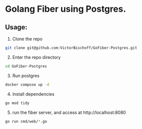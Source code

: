 # Golang Fiber using Postgres.

## Usage:

1. Clone the repo

```BASH
git clone git@github.com:VictorBischoff/GoFiber-Postgres.git
```

2. Enter the repo directory

```BASH
cd GoFiber-Postgres
```

3. Run postgres

```BASH
docker compose up -d
```

4. Install dependencies

```BASH
go mod tidy
```

5. run the fiber server, and access at http://localhost:8080

```BASH
go run cmd/web/*.go
```
